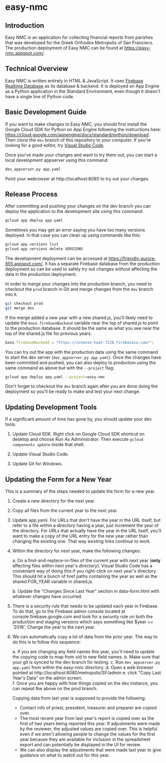 # easy-nmc

## Introduction
Easy NMC is an application for collecting financial reports from parishes that was developed for the Greek Orthodox Metropolis of San Francisco. The production deployment of Easy NMC can be found at https://easy-nmc.appspot.com/. 

## Technical Overview
Easy NMC is written entirely in HTML & JavaScript. It uses [Firebase Realtime Database](https://firebase.google.com/products/database/) as its database & backend. It is deployed on App Engine as a Python application in the Standard Environment, even though it doesn't have a single line of Python code.

## Basic Development Guide
If you want to make changes to Easy NMC, you should first install the Google Cloud SDK for Python on App Engine following the instructions here: https://cloud.google.com/appengine/docs/standard/python/download. Then clone the `dev` branch of this repository to your computer. If you're looking for a good editor, try [Visual Studio Code](https://code.visualstudio.com/).

Once you've made your changes and want to try them out, you can start a local development appserver using this command:

``` bash
dev_appserver.py app.yaml
```

Point your webrowser at http://localhost:8080 to try out your changes.

## Release Process
After committing and pushing your changes on the dev branch you can deploy the application to the development site using this command:

``` bash
gcloud app deploy app.yaml
```

Sometimes you may get an error saying you have too many versions deployed. In that case you can clean up using commands like this:

``` bash
gcloud app versions list
gcloud app versions delete VERSIONS
```

The development deployment can be accessed at https://friendly-aurora-855.appspot.com/. It has a separate Firebase database from the production deployment so can be used to safely try out changes without affecting the data in the production deployment.

In order to merge your changes into the production branch, you need to checkout the `prod` branch in Git and merge changes from the `dev` branch into it. 

``` bash
git checkout prod
git merge dev
```

If the merge added a new year with a new shared.js, you'll likely need to update the `base.firebaseBackend` variable near the top of shared.js to point to the production database. It should be the same as what you see near the top of the shared.js file for previous years.

``` javascript
base.firebaseBackend = "https://intense-heat-7228.firebaseio.com/";
```

You can try out the app with the production data using the same command to start the dev server (`dev_appserver.py app.yaml`). Once the changes have been committed and pushed, you can also deploy to production using the same command as above but with the `--project` flag: 

``` bash
gcloud app deploy app.yaml --project=easy-nmc
```

Don't forget to checkout the `dev` branch again after you are done doing the deployment so you'll be ready to make and test your next change.

## Updating Development Tools
If a significant amount of time has gone by, you should update your dev tools.

1. Update Cloud SDK. Right click on Google Cloud SDK shortcut on desktop and choose Run As Administrator. Then execute `gcloud components update` inside that shell.

2. Update Visual Studio Code.

3. Update Git for Windows.

## Updating the Form for a New Year
This is a summary of the steps needed to update the form for a new year.

1. Create a new directory for the next year.
2. Copy all files from the current year to the next year.
3. Update app.yaml. For URLs that don't have the year in the URL itself, but refer to a file within a directory having a year, just increment the year of the directory. For URLs that actually have the year in the URL itself, you'll want to make a copy of the URL entry for the new year rather than changing the existing one. That way existing links continue to work.
4. Within the directory for next year, make the following changes:

     a. Do a find-and-replace-in-files of the current year with next year (**only** affecting files within next year's directory). Visual Studio Code has a convenient way of doing this if you right-click on next year's directory. This should hit a bunch of href paths containing the year as well as the shared.FOR_YEAR variable in shared.js.

     b. Update the "Changes Since Last Year" section in data-form.html with whatever changes have occurred.

5. There is a security rule that needs to be updated each year in Firebase.
To do that, go to the Firebase admin console located at console.firebase.google.com and look for a security rule on both the production
and staging versions which says something like $year == '2018'. Change the year
to the next year.

6. We can automatically copy a lot of data from the prior year. The way to do this is to follow this sequence:

    a. If you are changing any field names this year, you'll need to update the copying code to map from old
       to new field names.
    b. Make sure that your git is synced to the dev branch for testing.
    c. Run `dev_appserver.py app.yaml` from within the easy-nmc directory.
    d. Open a web browser pointed at http://localhost:8080/metropolis/SF/admin
    e. click "Copy Last Year's Data" on the admin screen.  
    f. Once you are happy with how things copied on the dev instance, you can repeat the above on the prod
       branch.
    
   Copying data from last year is supposed to provide the following:

     * Contact info of priest, president, treasurer and preparer are copied over.     
     * The most recent year from last year's report is copied over as the first of two years being reported this
       year. If adjustments were made by the reviewer, the adjusted values are copied over. This is helpful even 
       if we aren't allowing people to change the values for the first year because they are available for
       inclusion in the spreadsheet export and can potentially be displayed in the UI for review.     
     * We can also display the adjustments that were made last year to give guidance on what to watch out for
       this year.
